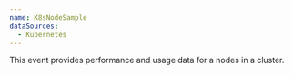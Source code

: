```yaml
---
name: K8sNodeSample
dataSources:
  - Kubernetes
---
```


This event provides performance and usage data for a nodes in a cluster.
